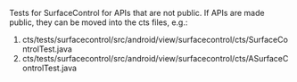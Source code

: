 Tests for SurfaceControl for APIs that are not public. If APIs are made public, they can
be moved into the cts files, e.g.:
1. cts/tests/surfacecontrol/src/android/view/surfacecontrol/cts/SurfaceControlTest.java
2. cts/tests/surfacecontrol/src/android/view/surfacecontrol/cts/ASurfaceControlTest.java